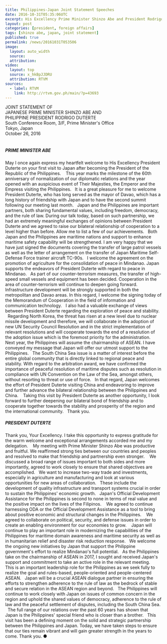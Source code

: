 ```yaml
---
title: Philippines-Japan Joint Statement Speeches
date: 2016-10-31T05:35:06UTC
excerpt: His Excellency Prime Minister Shinzo Abe and President Rodrigo Roa Duterte delivered their joint statements in Tokyo, Japan on 26 October 2016 during the Philippine President's official visit to the Japan.
layout: post
categories: [president, foreign affairs]
tags: [shinzo abe, japan, joint statement]
published: true
permalink: /news/20161031T053506
image:
  layout: auto_width
  source: 
  attribution: 
video:
  layout: top
  source: x_hkBpJJDRU
  attribution: RTVM
sources:
  - label: RTVM
    link: http://rtvm.gov.ph/main/?p=43693
---
```


JOINT STATEMENT OF<br/>
JAPANESE PRIME MINISTER SHINZO ABE AND<br/>
PHILIPPINE PRESIDENT RODRIGO DUTERTE<br/>
South Conference Room, 3/F, Prime Minister's Office<br/>
Tokyo, Japan<br/>
October 26, 2016<br/>
 
##### PRIME MINISTER ABE

May I once again express my heartfelt welcome to His Excellency President Duterte on your first visit to Japan after becoming the President of the Republic of the Philippines. 
 
This year marks the milestone of the 60th anniversary of normalization of our diplomatic relations and the year opened with an auspicious event of Their Majesties, the Emperor and the Empress visiting the Philippines.
 
It is a great pleasure for me to welcome President Duterte, who has long served as the mayor of Davao, which has a long history of friendship with Japan and to have the second summit following our meeting last month.
 
Japan and the Philippines are important partners, both sharing fundamental values, including freedom, democracy, and the rule of law. During our talk today, based on such partnership, we had an extremely meaningful exchanges of opinions between President Duterte and we agreed to raise our bilateral relationship of cooperation to a level higher than before. Allow me to list a few of our achievements.
 
Both Japan and the Philippines are maritime nations and support to enhance maritime safety capability will be strengthened. I am very happy that we have just signed the documents covering the transfer of large patrol vessels as well as the letter of arrangement on the transfer of Japan Maritime Self-Defense Force trainer aircraft TC-90s.
 
I welcome the agreement on the promotion of agriculture for the consolidation of peace in Mindanao. Japan supports the endeavors of President Duterte with regard to peace in Mindanao.
 
As part of our counter-terrorism measures, the transfer of high-speed small vessels and equipment has been decided. Cooperation in the area of counter-terrorism will continue to deepen going forward.
 
Infrastructure development will be strongly supported in both the metropolitan and Davao areas. In this regard, I welcome the signing today of the Memorandum of Cooperation in the field of information and communication technology.
 
I also had a valuable exchange of views between President Duterte regarding the exploration of peace and stability.
 
Regarding North Korea, the threat has risen at a new level due to nuclear missile development and therefore, we will collaborate in the adoption of new UN Security Council Resolution and in the strict implementation of relevant resolutions and will cooperate towards the end of a resolution of the adoption issue which is the foremost priority for the administration.
 
Next year, the Philippines will assume the chairmanship of ASEAN. I have conveyed my message that Japan will offer our utmost support to the Philippines.
 
The South China Sea issue is a matter of interest before the entire global community that is directly linked to regional peace and stability. With regard to the arbitration award, we have confirmed the importance of peaceful resolution of maritime disputes such as resolution in compliance with UN Convention on the Law of the Sea, amongst others, without resorting to threat or use of force.
 
In that regard, Japan welcomes the effort of President Duterte visiting China and endeavoring to improve and further advance the bilateral relationship between the Philippines and China. 
 
Taking this visit by President Duterte as another opportunity, I look forward to further deepening our bilateral bond of friendship and to cooperate together towards the stability and prosperity of the region and the international community.
 
Thank you.
 
##### PRESIDENT DUTERTE

Thank you, Your Excellency. I take this opportunity to express gratitude for the warm welcome and exceptional arrangements accorded me and my delegation. 
 
My meeting with Prime Minister Shinzo Abe was productive and fruitful. We reaffirmed strong ties between our countries and peoples and resolved to make that friendship and partnership even stronger. 
 
We discussed a broad range of issues important to both sides and more importantly, agreed to work closely to ensure that shared objectives are accomplished.
 
We want to increase two-way trade and investments, especially in agriculture and manufacturing and look at various opportunities for new areas of collaboration.
 
These include the development of quality infrastructure and transport systems crucial in order to sustain the Philippines' economic growth.
 
Japan's Official Development Assistance for the Philippines is second to none in terms of real value and the positive impact on the lives of the Filipinos. 
 
We agreed to continue harnessing ODA or the Official Development Assistance as a tool to bring about positive economic and structural changes in the Philippines. 
 
We agreed to collaborate on political, security, and defense issues in order to create an enabling environment for our economies to grow. 
 
Japan will continue to play an important role in modernizing the capabilities of the Philippines for maritime domain awareness and maritime security as well as in humanitarian relief and disaster risk reduction response.
 
We welcome the ongoing new initiatives by Japan that support the Philippine government's effort to realize Mindanao's full potential.
 
As the Philippines take on the chairmanship of ASEAN in 2017, I sought and received Japan's support and commitment to take an active role in the relevant meeting.
 
This is an important leadership role for the Philippines as we seek fully to realize the goal and rules-based, people-oriented and people-centered ASEAN.
 
Japan will be a crucial ASEAN dialogue partner in ensuring the efforts to strengthen adherence to the rule of law as the bedrock of stable and secure relation in the ASEAN region and beyond.
 
The Philippines will continue to work closely with Japan on issues of common concern in the region and uphold the shared values of democracy, adherence to the rule of law and the peaceful settlement of disputes, including the South China Sea. 
 
The full range of our relations over the past 60 years has shown that Japan is the Philippines' special friend who is closer than a brother.
 
This visit has been a defining moment on the solid and strategic partnership between the Philippines and Japan. Today, we have taken steps to ensure that our ties remain vibrant and will gain greater strength in the years to come. Thank you.
&#x25cf;

